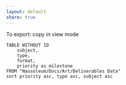 ```yaml
---
layout: default
share: true
---
```

  
To export: copy in view mode  
  
```dataview  
TABLE WITHOUT ID  
	subject,  
	type,  
	format,  
	priority as milestone  
FROM "Nausoleum/Docs/Art/Deliverables Data"  
sort priority asc, type asc, subject asc  
```  
